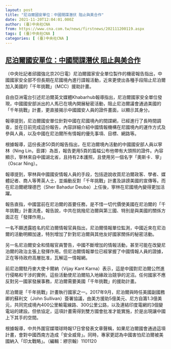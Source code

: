 ```yaml
---
layout: post
title: "尼泊爾國安單位：中國間諜潛伏 阻止與美合作"
date: 2021-11-20T12:04:01.000Z
author: (臺)中央社CNA
from: https://www.cna.com.tw/news/firstnews/202111200119.aspx
tags: [ (臺)中央社CNA ]
categories: [ (臺)中央社CNA ]
---
```

<!--1637409841000-->
[尼泊爾國安單位：中國間諜潛伏 阻止與美合作](https://www.cna.com.tw/news/firstnews/202111200119.aspx)
------

<div>
<div></div><div><p>（中央社記者邱國強北京20日電）尼泊爾國家安全單位製作的機密報告指出，中國國家安全部不但長期在尼國境內進行諜報活動，近來更使出各種手段阻止尼泊爾加入美國的「千年挑戰」（MCC）援助計畫。</p><p>自由亞洲電台引述尼泊爾英文媒體Khabarhub報導指出，尼泊爾國家安全單位發現，中國國安部派出的人馬已在境內開展秘密活動，阻止尼泊爾議會通過美國的「千年挑戰」計畫，更直接揭示中國國安人員的證件畫面，以顯示其身分。</p><p>報導提到，尼泊爾國安單位針對中國在尼國境內的間諜網，已經進行了長時間調查，並在日前完成這份報告，內容詳細介紹中國情報機構在尼國境內的運作方式及參與人員，以及中國在尼泊爾所有情報的優先事項、目標、網路等。</p><p>根據報導，這份長達50頁的報告指出，在尼泊爾境內活動的中國國安部人員以寧林（Ning Lin，音譯）為首，報告更用5頁的篇幅公布他帶有大頭照的證件。內容顯示，寧林來自中國湖北省，且持有2本護照，且使用另一個名字「奧斯卡．寧」（Oscar Ning）。</p><p>報導提到，寧林與中國國安情報人員的手段，包括遊說收買尼泊爾政客、學者、媒體記者、商人等菁英人士，並煽動反對「千年挑戰」計畫及誹謗美國的宣傳等。而在尼泊爾總理德巴（Sher Bahadur Deuba）上任後，寧林在尼國境內變得更加活躍。</p><p>報告直指，中國當前在尼泊爾的首要任務，是不惜一切代價使美國在尼泊爾的「千年挑戰」計畫流產。報告說，中共在挑撥尼泊爾與第三國、特別是與美國的關係方面正在「發揮作用」。</p><p>一名不願透露姓名的尼泊爾情報官員指出，尼泊爾情報單位監測，中國近來在尼泊爾的活動明顯加速，特別增加了針對尼泊爾與其他友好國家關係的秘密活動。</p><p>另一名尼泊爾安全和情報官員警告，中國不斷增加的情報活動，甚至可能在改變尼泊爾的政治主張上發揮作用。但尼泊爾情報單位已經掌握了中國情報人員的證據，正在等待政府高層批准，瓦解這一情報網。</p><p>前尼泊爾駐丹麥大使卡爾納（Vijay Kant Karna）表示，這是中國對尼泊爾公然進行侵略和干涉的實例，這些活動使尼泊爾陷入地緣政治競爭的泥沼。任何國家不應反對另一國家發展事務，尼泊爾需要美國「千年挑戰」的援助計畫。</p><p>尼泊爾是「千年挑戰」計畫執行國家之一。2017年9月，尼泊爾與時任美國副國務卿的蘇利文（John Sullivan）簽署協議，由美方援助5億美元、尼方自籌1.3億美元，共同完成境內400公里輸電線路、300公里公路，以及連結印度電網的3個變電站的建設。但依協定，這項計畫需得到雙方國會批准才能實施，於是出現讓中國上下其手的空間。</p><p>根據報導，中共外圍官媒環球時報17日曾發表文章聲稱，如果尼泊爾國會通過這項計畫，會對中國西南方造成「安全威脅」。同時，專家更認為中國害怕尼泊爾被美國納入「印太戰略」。（編輯：繆宗翰）1101120</p></div>
</div>
